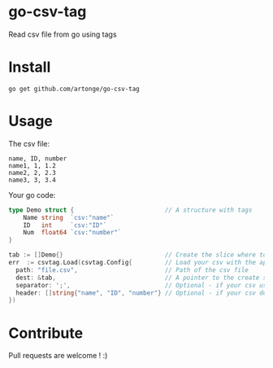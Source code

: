 # go-csv-tag
Read csv file from go using tags

# Install
`go get github.com/artonge/go-csv-tag`

# Usage
The csv file:
```csv
name, ID, number
name1, 1, 1.2
name2, 2, 2.3
name3, 3, 3.4
```
Your go code:
```go
type Demo struct {                         // A structure with tags
	Name string  `csv:"name"`
	ID   int     `csv:"ID"`
	Num  float64 `csv:"number"`
}

tab := []Demo{}                            // Create the slice where to put the file content
err  := csvtag.Load(csvtag.Config{         // Load your csv with the appropriate configuration
  path: "file.csv",                        // Path of the csv file
  dest: &tab,                              // A pointer to the create slice
  separator: ';',                          // Optional - if your csv use something else than ',' to separate values
  header: []string{"name", "ID", "number"} // Optional - if your csv does not contains a header
})
```

# Contribute
Pull requests are welcome ! :)

